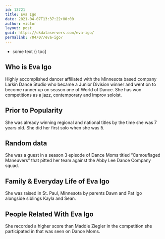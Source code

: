 ```yaml
---
id: 13721
title: Eva Igo
date: 2021-04-07T13:37:22+00:00
author: victor
layout: post
guid: https://ukdataservers.com/eva-igo/
permalink: /04/07/eva-igo/
---
```


* some text
{: toc}


## Who is Eva Igo



Highly accomplished dancer affiliated with the Minnesota based company Larkin Dance Studio who became a Junior Division winner and went on to become runner up on season one of World of Dance. She has won competitions as a jazz, contemporary and improv soloist. 

                
                
                
## Prior to Popularity



She was already winning regional and national titles by the time she was 7 years old. She did her first solo when she was 5.

                
                
                
## Random data



She was a guest in a season 3 episode of Dance Moms titled &#8220;Camouflaged Maneuvers&#8221; that pitted her team against the Abby Lee Dance Company squad. 

                
                
                
## Family & Everyday Life of Eva Igo



She was raised in St. Paul, Minnesota by parents Dawn and Pat Igo alongside siblings Kayla and Sean. 

                
                
                
## People Related With Eva Igo



She recorded a higher score than Maddie Ziegler in the competition she participated in that was seen on Dance Moms.

                
              
            
          
          
          